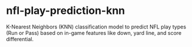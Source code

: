 # nfl-play-prediction-knn
K-Nearest Neighbors (KNN) classification model to predict NFL play types (Run or Pass) based on in-game features like down, yard line, and score differential.
